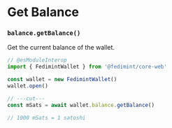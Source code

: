 # Get Balance

### `balance.getBalance()`

Get the current balance of the wallet.

```ts twoslash
// @esModuleInterop
import { FedimintWallet } from '@fedimint/core-web'

const wallet = new FedimintWallet()
wallet.open()

// ---cut---
const mSats = await wallet.balance.getBalance()

// 1000 mSats = 1 satoshi
```
